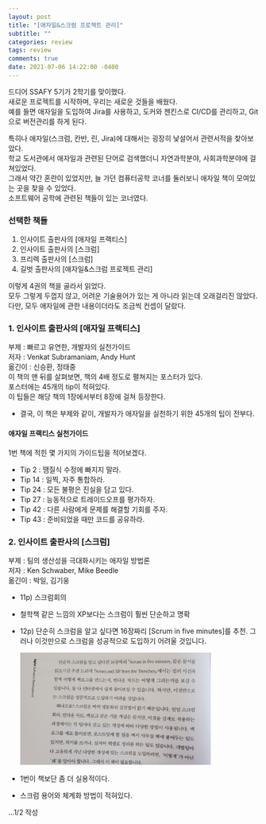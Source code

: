 ```yaml
---
layout: post
title: "[애자일&스크럼 프로젝트 관리]"
subtitle: ""
categories: review
tags: review
comments: true
date: 2021-07-06 14:22:00 -0400
---
```


드디어 SSAFY 5기가 2학기를 맞이했다.  
새로운 프로젝트를 시작하며, 우리는 새로운 것들을 배웠다.  
예를 들면 애자일을 도입하여 Jira를 사용하고, 도커와 젠킨스로 CI/CD를 관리하고, Git으로 버전관리를 하게 된다.  

특히나 애자일(스크럼, 칸반, 린, Jira)에 대해서는 굉장히 낯설어서 관련서적을 찾아보았다.  
학교 도서관에서 애자일과 관련된 단어로 검색했더니 자연과학분야, 사회과학분야에 걸쳐있었다.  
그래서 약간 혼란이 있었지만, 늘 가던 컴퓨터공학 코너를 둘러보니 애자일 책이 모여있는 곳을 찾을 수 있었다.  
소프트웨어 공학에 관련된 책들이 있는 코너였다.     

### 선택한 책들 
1. 인사이트 출판사의 [애자일 프랙티스]
2. 인사이트 출판사의 [스크럼]  
3. 프리렉 출판사의 [스크럼]  
4. 길벗 출판사의 [애자일&스크럼 프로젝트 관리] 

이렇게 4권의 책을 골라서 읽었다.  
모두 그렇게 두껍지 않고, 어려운 기술용어가 있는 게 아니라 읽는데 오래걸리진 않았다.  
다만, 모두 애자일에 관한 내용이더라도 조금씩 컨셉이 달랐다.  

### 1. 인사이트 출판사의 [애자일 프랙티스]  
부제 : 빠르고 유연한, 개발자의 실천가이드  
저자 : Venkat Subramaniam, Andy Hunt  
옮긴이 : 신승환, 정태중  
이 책의 맨 뒤를 살펴보면, 책의 4배 정도로 펼쳐지는 포스터가 있다.  
포스터에는 45개의 tip이 적혀있다.  
이 팁들은 해당 책의 1장에서부터 8장에 걸쳐 등장한다.  

- 결국, 이 책은 부제와 같이, 개발자가 애자일을 실천하기 위한 45개의 팁이 전부다.  

#### 애자일 프랙티스 실천가이드 
1번 책에 적힌 몇 가지의 가이드팁을 적어보겠다.  
- Tip 2 : 땜질식 수정에 빠지지 말라.
- Tip 14 : 일찍, 자주 통합하라.  
- Tip 24 : 모든 불평은 진실을 담고 있다.  
- Tip 27 : 능동적으로 트레이드오프를 평가하자. 
- Tip 42 : 다른 사람에게 문제를 해결할 기회를 주자.  
- Tip 43 : 준비되었을 때만 코드를 공유하라. 

### 2. 인사이트 출판사의 [스크럼]  
부제 : 팀의 생산성을 극대화시키는 애자일 방법론  
저자 : Ken Schwaber, Mike Beedle    
옮긴이 : 박일, 김기웅  
- 11p) 스크럼회의
- 철학책 같은 느낌의 XP보다는 스크럼이 훨씬 단순하고 명확  
- 12p) 단순히 스크럼을 알고 싶다면 16장짜리 [Scrum in five minutes]를 추천. 그러나 이것만으로 스크럼을 성공적으로 도입하기 어려울 것입니다.  

  <img src="/assets/img/posts/KakaoTalk_20210707_054151609_04.jpg" width="80%" height="80%">  

- 1번이 책보단 좀 더 실용적이다.  
- 스크럼 용어와 체계화 방법이 적혀있다.  


...1/2 작성
